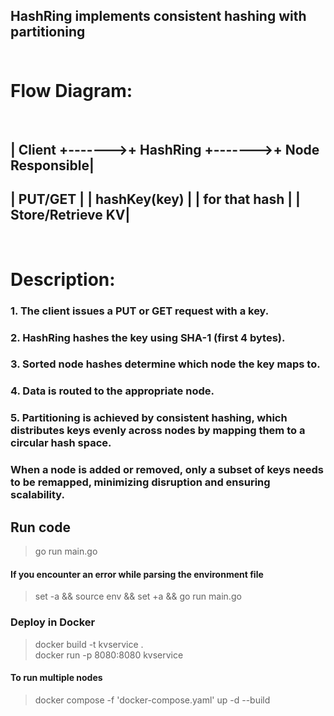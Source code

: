 ## HashRing implements consistent hashing with partitioning </br></br>

# **Flow Diagram:**
</br>

## | Client    +------->+ HashRing      +------->+ Node Responsible|

## | PUT/GET   |      | hashKey(key)  |        | for that hash   |          | Store/Retrieve KV|

</br>  
                             

# Description:
### 1. The client issues a PUT or GET request with a key.
### 2. HashRing hashes the key using SHA-1 (first 4 bytes).
### 3. Sorted node hashes determine which node the key maps to.
### 4. Data is routed to the appropriate node.
### 5. Partitioning is achieved by consistent hashing, which distributes keys evenly across nodes by mapping them to a circular hash space. </br>
###    When a node is added or removed, only a subset of keys needs to be remapped, minimizing disruption and ensuring scalability.

## Run code 
> go run main.go
#### If you encounter an error while parsing the environment file

> set -a && source env && set +a && go run main.go

### Deploy in Docker
> docker build -t kvservice . </br>
> docker run -p 8080:8080 kvservice

#### To run multiple nodes   
> docker compose -f 'docker-compose.yaml' up -d --build